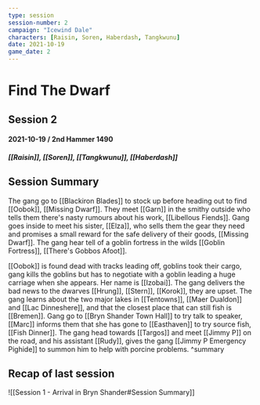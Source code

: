 ```yaml
---
type: session
session-number: 2
campaign: "Icewind Dale"
characters: [Raisin, Soren, Haberdash, Tangkwunu]
date: 2021-10-19
game_date: 2
---
```


# Find The Dwarf
## Session 2
#### 2021-10-19 / 2nd Hammer 1490
##### [[Raisin]], [[Soren]], [[Tangkwunu]], [[Haberdash]]

## Session Summary
The gang go to [[Blackiron Blades]] to stock up before heading out to find [[Oobok]], [[Missing Dwarf]]. They meet [[Garn]] in the smithy outside who tells them there's nasty rumours about his work, [[Libellous Fiends]]. Gang goes inside to meet his sister, [[Elza]], who sells them the gear they need and promises a small reward for the safe delivery of their goods, [[Missing Dwarf]].
The gang hear tell of a goblin fortress in the wilds [[Goblin Fortress]], [[There's Gobbos Afoot]].

[[Oobok]] is found dead with tracks leading off, goblins took their cargo, gang kills the goblins but has to negotiate with a goblin leading a huge carriage when she appears. Her name is [[Izobai]]. The gang delivers the bad news to the dwarves [[Hrung]], [[Stern]], [[Korok]], they are upset.
The gang learns about the two major lakes in [[Tentowns]], [[Maer Dualdon]] and [[Lac Dinneshere]], and that the closest place that can still fish is [[Bremen]].
Gang go to [[Bryn Shander Town Hall]] to try talk to speaker, [[Marc]] informs them that she has gone to [[Easthaven]] to try source fish, [[Fish Dinner]].
The gang head towards [[Targos]] and meet [[Jimmy P]] on the road, and his assistant [[Rudy]], gives the gang [[Jimmy P Emergency Pighide]] to summon him to help with porcine problems.
^summary

## Recap of last session
![[Session 1 - Arrival in Bryn Shander#Session Summary]]
